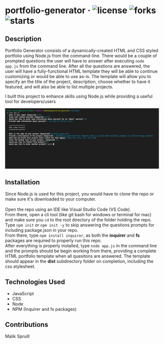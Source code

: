 # portfolio-generator &middot; ![license](https://img.shields.io/github/license/MalikSpruill/portfolio-generator) ![forks](https://img.shields.io/github/forks/MalikSpruill/portfolio-generator) ![starts](https://img.shields.io/github/stars/MalikSpruill/portfolio-generator)

## Description
Portfolio Generator consists of a dynamically-created HTML and CSS styled portfolio using Node.js from the command-line.  There would be a couple of prompted questions the user will have to answer after executing `node app.js` from the command line.  After all the questions are answered, the user will have a fully-functional HTML template they will be able to continue customizing or would be able to use as-is.  The template will allow you to specify an the title of the project, description, choose whether to have it featured, and will also be able to list multiple projects.

 I built this project to enhance skills using Node.js while providing a useful tool for developers/users

![portfolio-generator-screenshot](./src/images/portfolio-generator-screenshot.PNG)

## Installation
Since Node.js is used for this project, you would have to clone the repo or make sure it's downloaded to your computer. 
<br />
<br />
Open the repo using an IDE like Visual Studio Code (VS Code). <br />
From there, open a cli tool (like git bash for windows or terminal for mac) and make sure you `cd` to the root directory of the folder holding the repo. <br />
Type `npm init` or `npm init -y` to skip answering the questions prompts for including package.json in your repo. <br />
From there, type `npm install inquirer`, as both the **inquirer** and **fs** packages are required to properly run this repo. <br />
After everything is properly installed, type `node app.js` in the command line and the prompts should be begin working from there, providing a complete HTML portfolio template when all quesitons are answered.  The template should appear in the **dist** subdirectory folder on completion, including the css stylesheet.

## Technologies Used
- JavaScript
- CSS 
- Node
- NPM (Inquirer and fs packages)

## Contributions 
Malik Spruill

